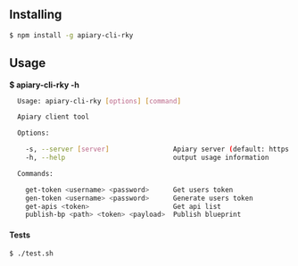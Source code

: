 ## Installing

```bash
$ npm install -g apiary-cli-rky
```

## Usage

**$ apiary-cli-rky -h**

```bash
  Usage: apiary-cli-rky [options] [command]

  Apiary client tool

  Options:

    -s, --server [server]                Apiary server (default: https://api.apiary.io)
    -h, --help                           output usage information

  Commands:

    get-token <username> <password>      Get users token
    gen-token <username> <password>      Generate users token
    get-apis <token>                     Get api list
    publish-bp <path> <token> <payload>  Publish blueprint
```

#### Tests
```bash
$ ./test.sh
```
